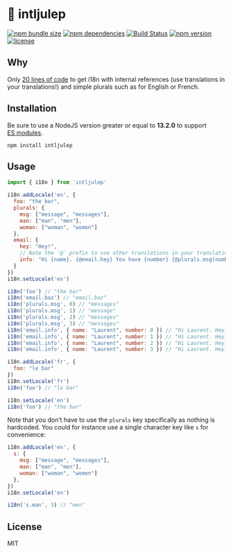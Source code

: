 # :tropical_drink: intljulep

[![npm bundle size](https://badgen.net/bundlephobia/minzip/intljulep)](https://bundlephobia.com/result?p=intljulep)
[![npm dependencies](https://badgen.net/david/dep/laurentpayot/intljulep)](https://david-dm.org/laurentpayot/intljulep)
[![Build Status](https://badgen.net/travis/laurentpayot/intljulep)](https://travis-ci.org/laurentpayot/intljulep)
[![npm version](https://badgen.net/npm/v/intljulep)](https://www.npmjs.com/package/intljulep)
[![license](https://badgen.net/github/license/laurentpayot/intljulep)](https://github.com/laurentpayot/intljulep/blob/main/LICENSE)

## Why

Only [20 lines of code](https://github.com/laurentpayot/intljulep/blob/master/intljulep.js) to get i18n with internal references (use translations in your translations!) and simple plurals such as for English or French.

## Installation

Be sure to use a NodeJS version greater or equal to **13.2.0** to support [ES modules](https://nodejs.org/api/esm.html).

```shell
npm install intljulep
```

## Usage

```js
import { i18n } from 'intljulep'

i18n.addLocale('en', {
  foo: "the bar",
  plurals: {
    msg: ["message", "messages"],
    man: ["man", "men"],
    woman: ["woman", "women"]
  },
  email: {
    hey: "Hey!",
    // Note the `@` prefix to use other translations in your translation
    info: "Hi {name}. {@email.hey} You have {number} {@plurals.msg(number)}."
  }
})
i18n.setLocale('en')

i18n('foo') // "the bar"
i18n('email.baz') // "email.baz"
i18n('plurals.msg', 0) // "messages"
i18n('plurals.msg', 1) // "message"
i18n('plurals.msg', 2) // "messages"
i18n('plurals.msg', 3) // "messages"
i18n('email.info', { name: "Laurent", number: 0 }) // "Hi Laurent. Hey! You have 0 messages."
i18n('email.info', { name: "Laurent", number: 1 }) // "Hi Laurent. Hey! You have 1 message."
i18n('email.info', { name: "Laurent", number: 2 }) // "Hi Laurent. Hey! You have 2 messages."
i18n('email.info', { name: "Laurent", number: 3 }) // "Hi Laurent. Hey! You have 3 messages."

i18n.addLocale('fr', {
  foo: "le bar"
})
i18n.setLocale('fr')
i18n('foo') // "le bar"

i18n.setLocale('en')
i18n('foo') // "the bar"
```

Note that you don’t have to use the `plurals` key specifically as nothing is hardcoded. You could for instance use a single character key like `s` for convenience:

```js
i18n.addLocale('en', {
  s: {
    msg: ["message", "messages"],
    man: ["man", "men"],
    woman: ["woman", "women"]
  },
})
i18n.setLocale('en')

i18n('s.man', 3) // "men"
```

## License

MIT
